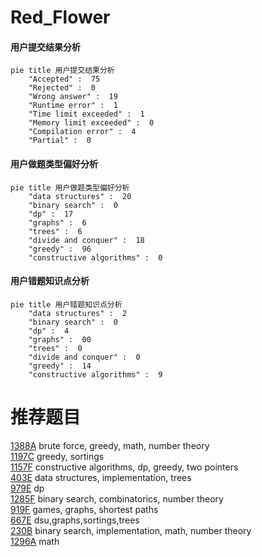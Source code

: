 # Red_Flower

<!-- tabs:start -->



#### **用户提交结果分析**

```mermaid
pie title 用户提交结果分析
    "Accepted" :  75
    "Rejected" :  0
    "Wrong answer" :  19
    "Runtime error" :  1
    "Time limit exceeded" :  1
    "Memory limit exceeded" :  0
    "Compilation error" :  4
    "Partial" :  0
```

#### **用户做题类型偏好分析**

```mermaid
pie title 用户做题类型偏好分析
    "data structures" :  20
    "binary search" :  0
    "dp" :  17
    "graphs" :  6
    "trees" :  6
    "divide and conquer" :  18
    "greedy" :  96
    "constructive algorithms" :  0
```
#### **用户错题知识点分析**

```mermaid
pie title 用户错题知识点分析
    "data structures" :  2
    "binary search" :  0
    "dp" :  4
    "graphs" :  00
    "trees" :  0
    "divide and conquer" :  0
    "greedy" :  14
    "constructive algorithms" :  9
```



<!-- tabs:end -->
# 推荐题目
[1388A](https://codeforces.com/contest/1388/problem/A)		brute force,
                        greedy,
                        math,
                        number theory		  
[1197C](https://codeforces.com/contest/1197/problem/C)		greedy,
                        sortings		  
[1157F](https://codeforces.com/contest/1157/problem/F)		constructive algorithms,
                        dp,
                        greedy,
                        two pointers		  
[403E](https://codeforces.com/contest/403/problem/E)		data structures,
                        implementation,
                        trees		  
[979E](https://codeforces.com/contest/979/problem/E)		dp		  
[1285F](https://codeforces.com/contest/1285/problem/F)		binary search,
                        combinatorics,
                        number theory		  
[919F](https://codeforces.com/contest/919/problem/F)		games,
                        graphs,
                        shortest paths		  
[667E](https://codeforces.com/contest/667/problem/E)		dsu,graphs,sortings,trees		  
[230B](https://codeforces.com/contest/230/problem/B)		binary search,
                        implementation,
                        math,
                        number theory		  
[1296A](https://codeforces.com/contest/1296/problem/A)		math		  
